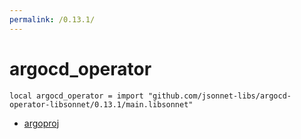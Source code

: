 ```yaml
---
permalink: /0.13.1/
---
```


# argocd_operator

```jsonnet
local argocd_operator = import "github.com/jsonnet-libs/argocd-operator-libsonnet/0.13.1/main.libsonnet"
```



* [argoproj](argoproj/index.md)